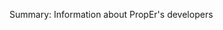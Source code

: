 Summary: Information about PropEr's developers

<!-- kate: replace-tabs-save on; replace-tabs on; tab-width 8; -->
